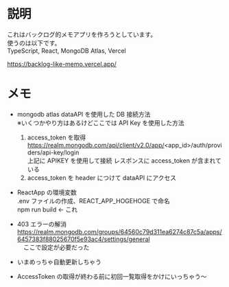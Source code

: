 # 説明

これはバックログ的メモアプリを作ろうとしています。  
使うのは以下です。  
TypeScript, React, MongoDB Atlas, Vercel

https://backlog-like-memo.vercel.app/

# メモ

- mongodb atlas dataAPI を使用した DB 接続方法  
  ※いくつかやり方はあるけどここでは API Key を使用した方法

  1. access_token を取得
     https://realm.mongodb.com/api/client/v2.0/app/<app_id>/auth/providers/api-key/login  
     上記に APIKEY を使用して接続 レスポンスに access_token が含まれている
  1. access_token を header につけて dataAPI にアクセス

- ReactApp の環境変数  
  .env ファイルの作成、REACT_APP_HOGEHOGE で命名  
  npm run build <- これ

- 403 エラーの解消  
   https://realm.mongodb.com/groups/64560c79d311ea6274c87c5a/apps/6457383f88025670f5e93ac4/settings/general  
  　ここで設定が必要だった

- いまめっちゃ自動更新しちゃう

- AccessToken の取得が終わる前に初回一覧取得をかけにいっちゃう～
